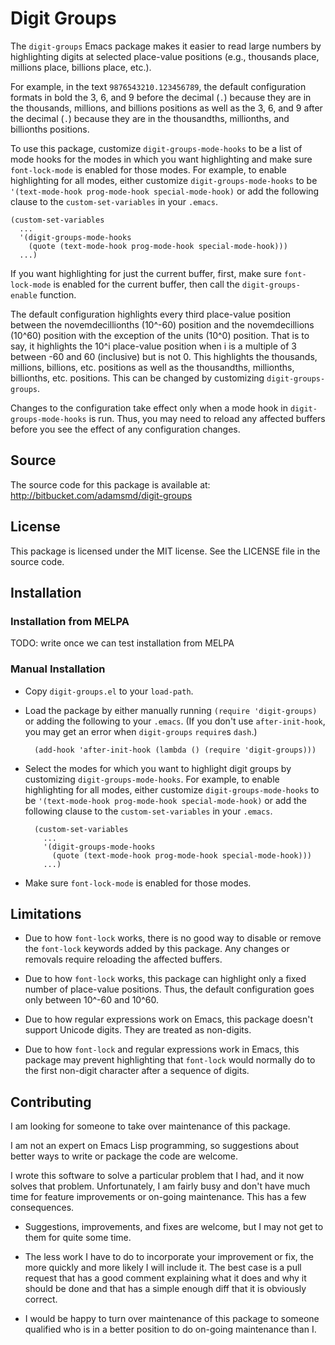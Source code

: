 # Digit Groups

The `digit-groups` Emacs package makes it easier to read large numbers by
highlighting digits at selected place-value positions (e.g., thousands place,
millions place, billions place, etc.).

For example, in the text `9876543210.123456789`, the default configuration
formats in bold the 3, 6, and 9 before the decimal (`.`) because they are in
the thousands, millions, and billions positions as well as the 3, 6, and 9
after the decimal (`.`) because they are in the thousandths, millionths, and
billionths positions.

To use this package, customize `digit-groups-mode-hooks` to be a list of mode
hooks for the modes in which you want highlighting and make sure
`font-lock-mode` is enabled for those modes.  For example, to enable
highlighting for all modes, either customize `digit-groups-mode-hooks` to be
`'(text-mode-hook prog-mode-hook special-mode-hook)` or add the following
clause to the `custom-set-variables` in your `.emacs`.

    (custom-set-variables
      ...
      '(digit-groups-mode-hooks
        (quote (text-mode-hook prog-mode-hook special-mode-hook)))
      ...)

If you want highlighting for just the current buffer, first, make sure
`font-lock-mode` is enabled for the current buffer, then call the
`digit-groups-enable` function.

The default configuration highlights every third place-value position between
the novemdecillionths (10^-60) position and the novemdecillions (10^60)
position with the exception of the units (10^0) position.  That is to say, it
highlights the 10^i place-value position when i is a multiple of 3 between -60
and 60 (inclusive) but is not 0.  This highlights the thousands, millions,
billions, etc. positions as well as the thousandths, millionths, billionths,
etc. positions.  This can be changed by customizing `digit-groups-groups`.

Changes to the configuration take effect only when a mode hook in
`digit-groups-mode-hooks` is run.  Thus, you may need to reload any affected
buffers before you see the effect of any configuration changes.

## Source

The source code for this package is available at:
  <http://bitbucket.com/adamsmd/digit-groups>

## License

This package is licensed under the MIT license.  See the LICENSE file in the
source code.

## Installation

### Installation from MELPA

TODO: write once we can test installation from MELPA

### Manual Installation

- Copy `digit-groups.el` to your `load-path`.

- Load the package by either manually running `(require 'digit-groups)` or
  adding the following to your `.emacs`.  (If you don't use `after-init-hook`,
  you may get an error when `digit-groups` `require`s `dash`.)

        (add-hook 'after-init-hook (lambda () (require 'digit-groups)))

- Select the modes for which you want to highlight digit groups by customizing
  `digit-groups-mode-hooks`.  For example, to enable highlighting for all
  modes, either customize `digit-groups-mode-hooks` to be `'(text-mode-hook
  prog-mode-hook special-mode-hook)` or add the following clause to the
  `custom-set-variables` in your `.emacs`.

        (custom-set-variables
          ...
          '(digit-groups-mode-hooks
            (quote (text-mode-hook prog-mode-hook special-mode-hook)))
          ...)

- Make sure `font-lock-mode` is enabled for those modes.

## Limitations

- Due to how `font-lock` works, there is no good way to disable or remove the
  `font-lock` keywords added by this package.  Any changes or removals require
  reloading the affected buffers.

- Due to how `font-lock` works, this package can highlight only a fixed number
  of place-value positions.  Thus, the default configuration goes only between
  10^-60 and 10^60.

- Due to how regular expressions work on Emacs, this package doesn't support
  Unicode digits.  They are treated as non-digits.

- Due to how `font-lock` and regular expressions work in Emacs, this package
  may prevent highlighting that `font-lock` would normally do to the first
  non-digit character after a sequence of digits.

## Contributing

I am looking for someone to take over maintenance of this package.

I am not an expert on Emacs Lisp programming, so suggestions about better ways
to write or package the code are welcome.

I wrote this software to solve a particular problem that I had, and it now
solves that problem.  Unfortunately, I am fairly busy and don't have much time
for feature improvements or on-going maintenance.  This has a few
consequences.

- Suggestions, improvements, and fixes are welcome, but I may not get to them
  for quite some time.

- The less work I have to do to incorporate your improvement or fix, the more
  quickly and more likely I will include it.  The best case is a pull request
  that has a good comment explaining what it does and why it should be done
  and that has a simple enough diff that it is obviously correct.

- I would be happy to turn over maintenance of this package to someone
  qualified who is in a better position to do on-going maintenance than I.
